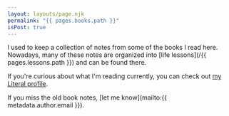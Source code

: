 ```yaml
---
layout: layouts/page.njk
permalink: "{{ pages.books.path }}"
isPost: true
---
```


I used to keep a collection of notes from some of the books I read here. Nowadays, many of these notes are organized into [life lessons](/{{ pages.lessons.path }}) and can be found there.

If you're curious about what I'm reading currently, you can check out [my Literal profile](https://literal.club/alex).

If you miss the old book notes, [let me know](mailto:{{ metadata.author.email }}).
